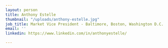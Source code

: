 ```yaml
---
layout: person
title: Anthony Estelle
thumbnail: "/uploads/anthony-estelle.jpg"
job_title: Market Vice President - Baltimore, Boston, Washington D.C.
email: ''
linkedin: https://www.linkedin.com/in/anthonyestelle/

---
```

